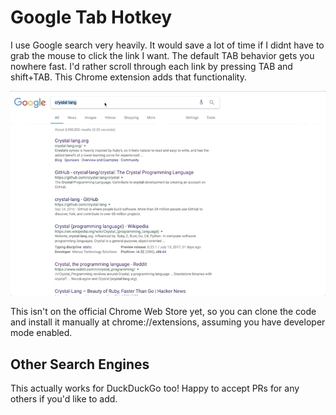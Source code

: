 Google Tab Hotkey
================

I use Google search very heavily.
It would save a lot of time if I didnt have to grab the mouse to click the link I want.
The default TAB behavior gets you nowhere fast.
I'd rather scroll through each link by pressing TAB and shift+TAB.
This Chrome extension adds that functionality.

![demo](images/demo.gif)

This isn't on the official Chrome Web Store yet, so you can clone the code and install it manually at chrome://extensions, assuming you have developer mode enabled.

## Other Search Engines

This actually works for DuckDuckGo too! Happy to accept PRs for any others if you'd like to add.

